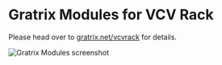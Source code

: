 # Gratrix Modules for VCV Rack

Please head over to [gratrix.net/vcvrack](http://gratrix.net/vcvrack/) for details.

![Gratrix Modules screenshot](http://gratrix.net/vcvrack/shot.png)

